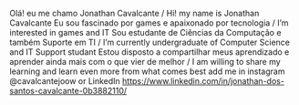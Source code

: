Olá! eu me chamo Jonathan Cavalcante / Hi! my name is Jonathan Cavalcante
Eu sou fascinado por games e apaixonado por tecnologia / I’m interested in games and IT
Sou estudante de Ciências da Computação e também Suporte em TI / I’m currently undergraduate of Computer Science and IT Support studant
Estou disposto a compartilhar meus aprendizado e aprender ainda mais com o que vier de melhor / I am willing to share my learning and learn even more from what comes best
add me in instagram @cavalcantejoow or LinkedIn https://www.linkedin.com/in/jonathan-dos-santos-cavalcante-0b3882110/ 

